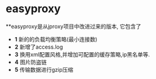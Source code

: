 # easyproxy

**easyproxy是从jproxy项目中改进过来的版本,
它包含了
- **1** 新的的负载均衡策略(最小连接数)
- **2** 新增了access.log
- **3** 换用xml配置风格,并增加可配置的缓存策略,ip黑名单等.
- **4** 图片防盗链
- **5** 传输数据进行gzip压缩

